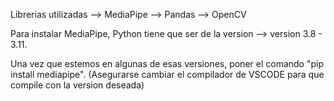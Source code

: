 Librerias utilizadas
--> MediaPipe
--> Pandas
--> OpenCV

Para instalar MediaPipe, Python tiene que ser de la version --> version 3.8 - 3.11.

Una vez que estemos en algunas de esas versiones, poner el comando "pip install mediapipe". (Asegurarse cambiar el compilador de VSCODE para que compile con la version deseada)
